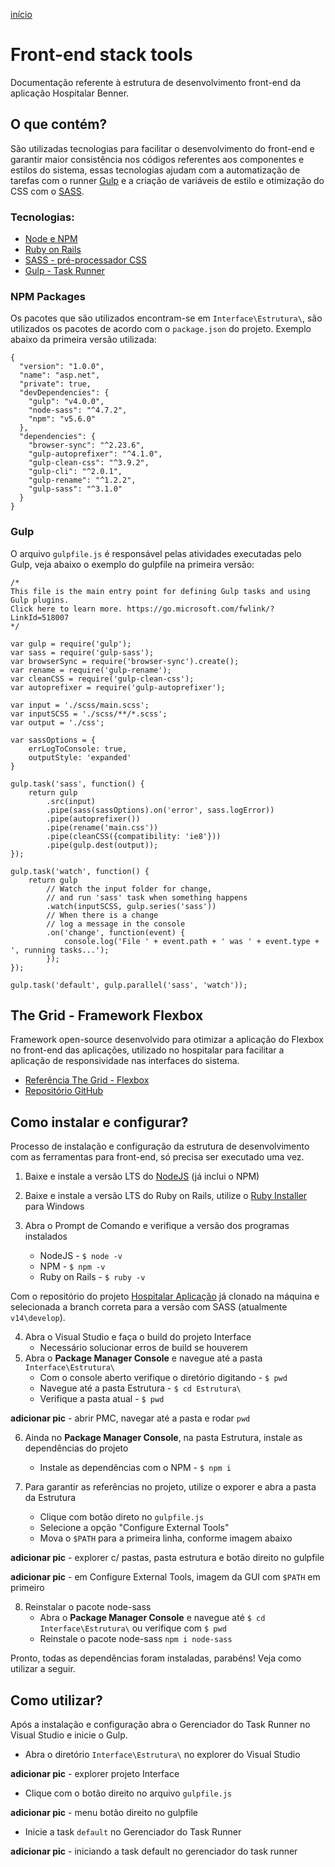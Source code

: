 [início](https://github.com/uxluissilva/ux-docs)

# Front-end stack tools

Documentação referente à estrutura de desenvolvimento front-end da aplicação Hospitalar Benner. 


## O que contém?
São utilizadas tecnologias para facilitar o desenvolvimento do front-end e garantir maior consistência nos códigos referentes aos componentes e estilos do sistema, essas tecnologias ajudam com a automatização de tarefas com o runner [Gulp](https://gulpjs.com/) e a criação de variáveis de estilo e otimização do CSS com o [SASS](https://sass-lang.com/).

### Tecnologias:

- [Node e NPM](https://nodejs.org/en/)
- [Ruby on Rails](https://rubyinstaller.org/)
- [SASS - pré-processador CSS](https://sass-lang.com/)
- [Gulp - Task Runner](https://gulpjs.com/)


### NPM Packages
Os pacotes que são utilizados encontram-se em `Interface\Estrutura\`, são utilizados os pacotes de acordo com o `package.json` do projeto. Exemplo abaixo da primeira versão  utilizada:
```
{
  "version": "1.0.0",
  "name": "asp.net",
  "private": true,
  "devDependencies": {
    "gulp": "v4.0.0",
    "node-sass": "^4.7.2",
    "npm": "v5.6.0"
  },
  "dependencies": {
    "browser-sync": "^2.23.6",
    "gulp-autoprefixer": "^4.1.0",
    "gulp-clean-css": "^3.9.2",
    "gulp-cli": "^2.0.1",
    "gulp-rename": "^1.2.2",
    "gulp-sass": "^3.1.0"
  }
}
```


### Gulp
O arquivo `gulpfile.js` é responsável pelas atividades executadas pelo Gulp, veja abaixo o exemplo do gulpfile na primeira versão:
```
/*
This file is the main entry point for defining Gulp tasks and using Gulp plugins.
Click here to learn more. https://go.microsoft.com/fwlink/?LinkId=518007
*/

var gulp = require('gulp');
var sass = require('gulp-sass');
var browserSync = require('browser-sync').create();
var rename = require('gulp-rename');
var cleanCSS = require('gulp-clean-css');
var autoprefixer = require('gulp-autoprefixer');

var input = './scss/main.scss';
var inputSCSS = './scss/**/*.scss';
var output = './css';

var sassOptions = {
    errLogToConsole: true,
    outputStyle: 'expanded'
}

gulp.task('sass', function() {
    return gulp
        .src(input)
        .pipe(sass(sassOptions).on('error', sass.logError))
        .pipe(autoprefixer())
        .pipe(rename('main.css'))
        .pipe(cleanCSS({compatibility: 'ie8'}))
        .pipe(gulp.dest(output));
});

gulp.task('watch', function() {
    return gulp
        // Watch the input folder for change,
        // and run 'sass' task when something happens
        .watch(inputSCSS, gulp.series('sass'))
        // When there is a change
        // log a message in the console
        .on('change', function(event) {
            console.log('File ' + event.path + ' was ' + event.type + ', running tasks...');
        });
});

gulp.task('default', gulp.parallel('sass', 'watch'));
```

## The Grid - Framework Flexbox
Framework open-source desenvolvido para otimizar a aplicação do Flexbox no front-end das aplicações, utilizado no hospitalar para facilitar a aplicação de responsividade nas interfaces do sistema.

- [Referência The Grid - Flexbox](http://quinalha.me/the-grid/)
- [Repositório GitHub](https://github.com/gustavoquinalha/the-grid-docs)


## Como instalar e configurar?
Processo de instalação e configuração da estrutura de desenvolvimento com as ferramentas para front-end, só precisa ser executado uma vez.

1. Baixe e instale a versão LTS do [NodeJS](https://nodejs.org/en/) (já inclui o NPM)
2. Baixe e instale a versão LTS do Ruby on Rails, utilize o [Ruby Installer](https://rubyinstaller.org/) para Windows
3. Abra o Prompt de Comando e verifique a versão dos programas instalados

	- NodeJS - `$ node -v`
	- NPM - `$ npm -v`
	- Ruby on Rails - `$ ruby -v`

Com o repositório do projeto [Hospitalar Aplicação](https://github.com/bennersaude/Hospitalar_Aplicacao) já clonado na máquina e selecionada a branch correta para a versão com SASS (atualmente `v14\develop`).

4. Abra o Visual Studio e faça o build do projeto Interface 
	- Necessário solucionar erros de build se houverem
5. Abra o **Package Manager Console** e navegue até a pasta `Interface\Estrutura\`
	- Com o console aberto verifique o diretório digitando - `$ pwd`
	- Navegue até a pasta Estrutura - `$ cd Estrutura\`
	- Verifique a pasta atual - `$ pwd`

**adicionar pic** - abrir PMC, navegar até a pasta e rodar `pwd`

6. Ainda no **Package Manager Console**, na pasta Estrutura, instale as dependências do projeto
	- Instale as dependências com o NPM - `$ npm i`

7. Para garantir as referências no projeto, utilize o exporer e abra a pasta da Estrutura
	- Clique com botão direto no `gulpfile.js`
	- Selecione a opção "Configure External Tools"
	- Mova o `$PATH` para a primeira linha, conforme imagem abaixo

**adicionar pic** - explorer c/ pastas, pasta estrutura e botão direito no gulpfile 

**adicionar pic** - em Configure External Tools, imagem da GUI com `$PATH` em primeiro

8. Reinstalar o pacote node-sass
	- Abra o **Package Manager Console** e navegue até `$ cd Interface\Estrutura\` ou verifique  com `$ pwd`
	- Reinstale o pacote node-sass `npm i node-sass`

Pronto, todas as dependências foram instaladas, parabéns! Veja como utilizar a seguir.


## Como utilizar?
Após a instalação e configuração abra o Gerenciador do Task Runner no Visual Studio e inicie o Gulp.
- Abra o diretório `Interface\Estrutura\` no explorer do Visual Studio 

**adicionar pic** - explorer projeto Interface

- Clique com o botão direito no arquivo `gulpfile.js`

**adicionar pic** - menu botão direito no gulpfile

- Inicie a task `default` no Gerenciador do Task Runner

**adicionar pic** - iniciando a task default no gerenciador do task runner







